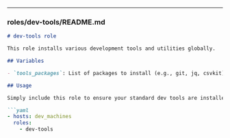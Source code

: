 
---

### roles/dev-tools/README.md

```markdown
# dev-tools role

This role installs various development tools and utilities globally.

## Variables

- `tools_packages`: List of packages to install (e.g., git, jq, csvkit)

## Usage

Simply include this role to ensure your standard dev tools are installed.

```yaml
- hosts: dev_machines
  roles:
    - dev-tools
